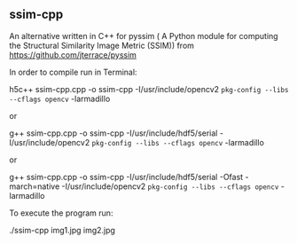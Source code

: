 ## ssim-cpp

An alternative written in C++ for pyssim ( A Python module for computing the Structural Similarity Image Metric (SSIM)) from https://github.com/jterrace/pyssim

In order to compile run in Terminal:

h5c++ ssim-cpp.cpp -o ssim-cpp -I/usr/include/opencv2 `pkg-config --libs --cflags opencv` -larmadillo

or

g++ ssim-cpp.cpp -o ssim-cpp -I/usr/include/hdf5/serial -I/usr/include/opencv2 `pkg-config --libs --cflags opencv` -larmadillo

or

g++ ssim-cpp.cpp -o ssim-cpp -I/usr/include/hdf5/serial -Ofast -march=native -I/usr/include/opencv2 `pkg-config --libs --cflags opencv` -larmadillo

To execute the program run:

./ssim-cpp img1.jpg img2.jpg
